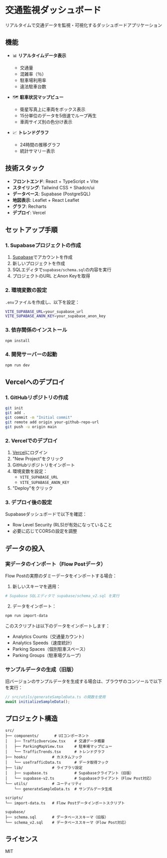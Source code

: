# 交通監視ダッシュボード

リアルタイムで交通データを監視・可視化するダッシュボードアプリケーション

## 機能

- 📊 **リアルタイムデータ表示**
  - 交通量
  - 混雑率（％）
  - 駐車場利用率
  - 違法駐車台数

- 🗺️ **駐車状況マップビュー**
  - 衛星写真上に車両をボックス表示
  - 15分単位のデータを5倍速でループ再生
  - 車両サイズ別の色分け表示

- 📈 **トレンドグラフ**
  - 24時間の推移グラフ
  - 統計サマリー表示

## 技術スタック

- **フロントエンド**: React + TypeScript + Vite
- **スタイリング**: Tailwind CSS + Shadcn/ui
- **データベース**: Supabase (PostgreSQL)
- **地図表示**: Leaflet + React Leaflet
- **グラフ**: Recharts
- **デプロイ**: Vercel

## セットアップ手順

### 1. Supabaseプロジェクトの作成

1. [Supabase](https://supabase.com)でアカウントを作成
2. 新しいプロジェクトを作成
3. SQLエディタで`supabase/schema.sql`の内容を実行
4. プロジェクトのURL とAnon Keyを取得

### 2. 環境変数の設定

`.env`ファイルを作成し、以下を設定：

```bash
VITE_SUPABASE_URL=your_supabase_url
VITE_SUPABASE_ANON_KEY=your_supabase_anon_key
```

### 3. 依存関係のインストール

```bash
npm install
```

### 4. 開発サーバーの起動

```bash
npm run dev
```

## Vercelへのデプロイ

### 1. GitHubリポジトリの作成

```bash
git init
git add .
git commit -m "Initial commit"
git remote add origin your-github-repo-url
git push -u origin main
```

### 2. Vercelでのデプロイ

1. [Vercel](https://vercel.com)にログイン
2. "New Project"をクリック
3. GitHubリポジトリをインポート
4. 環境変数を設定：
   - `VITE_SUPABASE_URL`
   - `VITE_SUPABASE_ANON_KEY`
5. "Deploy"をクリック

### 3. デプロイ後の設定

Supabaseダッシュボードで以下を確認：
- Row Level Security (RLS)が有効になっていること
- 必要に応じてCORSの設定を調整

## データの投入

### 実データのインポート（Flow Postデータ）

Flow Postの実際のダミーデータをインポートする場合：

1. 新しいスキーマを適用：
```bash
# Supabase SQLエディタで supabase/schema_v2.sql を実行
```

2. データをインポート：
```bash
npm run import-data
```

このスクリプトは以下のデータをインポートします：
- Analytics Counts（交通量カウント）
- Analytics Speeds（速度統計）
- Parking Spaces（個別駐車スペース）
- Parking Groups（駐車場グループ）

### サンプルデータの生成（旧版）

旧バージョンのサンプルデータを生成する場合は、ブラウザのコンソールで以下を実行：

```javascript
// src/utils/generateSampleData.ts の関数を使用
await initializeSampleData();
```

## プロジェクト構造

```
src/
├── components/       # UIコンポーネント
│   ├── TrafficOverview.tsx    # 交通データ概要
│   ├── ParkingMapView.tsx     # 駐車場マップビュー
│   └── TrafficTrends.tsx      # トレンドグラフ
├── hooks/           # カスタムフック
│   └── useTrafficData.ts      # データ取得フック
├── lib/             # ライブラリ設定
│   ├── supabase.ts            # Supabaseクライアント（旧版）
│   └── supabase-v2.ts         # Supabaseクライアント（Flow Post対応）
└── utils/           # ユーティリティ
    └── generateSampleData.ts  # サンプルデータ生成

scripts/
└── import-data.ts   # Flow Postデータインポートスクリプト

supabase/
├── schema.sql       # データベーススキーマ（旧版）
└── schema_v2.sql    # データベーススキーマ（Flow Post対応）
```

## ライセンス

MIT